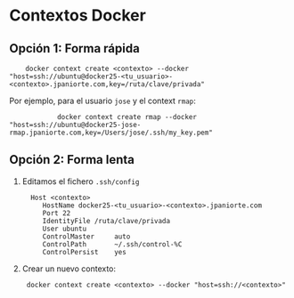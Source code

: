 # Contextos Docker

## Opción 1: Forma rápida

        docker context create <contexto> --docker "host=ssh://ubuntu@docker25-<tu_usuario>-<contexto>.jpaniorte.com,key=/ruta/clave/privada"

Por ejemplo, para el usuario `jose` y el context `rmap`:

                docker context create rmap --docker "host=ssh://ubuntu@docker25-jose-rmap.jpaniorte.com,key=/Users/jose/.ssh/my_key.pem"

## Opción 2: Forma lenta

1. Editamos el fichero `.ssh/config`

         Host <contexto>
            HostName docker25-<tu_usuario>-<contexto>.jpaniorte.com
            Port 22
            IdentityFile /ruta/clave/privada
            User ubuntu
            ControlMaster     auto 
            ControlPath       ~/.ssh/control-%C
            ControlPersist    yes

1. Crear un nuevo contexto:

        docker context create <contexto> --docker "host=ssh://<contexto>"
